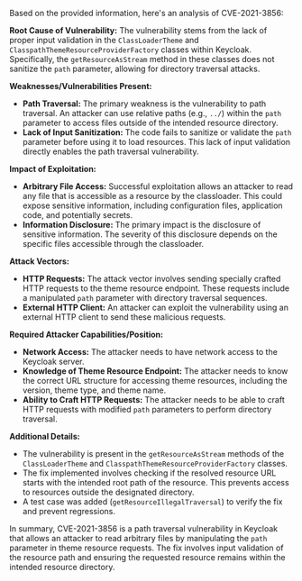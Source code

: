 Based on the provided information, here's an analysis of CVE-2021-3856:

**Root Cause of Vulnerability:**
The vulnerability stems from the lack of proper input validation in the `ClassLoaderTheme` and `ClasspathThemeResourceProviderFactory` classes within Keycloak. Specifically, the `getResourceAsStream` method in these classes does not sanitize the `path` parameter, allowing for directory traversal attacks.

**Weaknesses/Vulnerabilities Present:**
- **Path Traversal:** The primary weakness is the vulnerability to path traversal. An attacker can use relative paths (e.g., `../`) within the `path` parameter to access files outside of the intended resource directory.
- **Lack of Input Sanitization:** The code fails to sanitize or validate the `path` parameter before using it to load resources. This lack of input validation directly enables the path traversal vulnerability.

**Impact of Exploitation:**
- **Arbitrary File Access:** Successful exploitation allows an attacker to read any file that is accessible as a resource by the classloader. This could expose sensitive information, including configuration files, application code, and potentially secrets.
- **Information Disclosure:** The primary impact is the disclosure of sensitive information. The severity of this disclosure depends on the specific files accessible through the classloader.

**Attack Vectors:**
- **HTTP Requests:** The attack vector involves sending specially crafted HTTP requests to the theme resource endpoint. These requests include a manipulated `path` parameter with directory traversal sequences.
- **External HTTP Client:** An attacker can exploit the vulnerability using an external HTTP client to send these malicious requests.

**Required Attacker Capabilities/Position:**
- **Network Access:** The attacker needs to have network access to the Keycloak server.
- **Knowledge of Theme Resource Endpoint:** The attacker needs to know the correct URL structure for accessing theme resources, including the version, theme type, and theme name.
- **Ability to Craft HTTP Requests:** The attacker needs to be able to craft HTTP requests with modified `path` parameters to perform directory traversal.

**Additional Details:**
- The vulnerability is present in the `getResourceAsStream` methods of the `ClassLoaderTheme` and `ClasspathThemeResourceProviderFactory` classes.
- The fix implemented involves checking if the resolved resource URL starts with the intended root path of the resource. This prevents access to resources outside the designated directory.
- A test case was added (`getResourceIllegalTraversal`) to verify the fix and prevent regressions.

In summary, CVE-2021-3856 is a path traversal vulnerability in Keycloak that allows an attacker to read arbitrary files by manipulating the `path` parameter in theme resource requests. The fix involves input validation of the resource path and ensuring the requested resource remains within the intended resource directory.